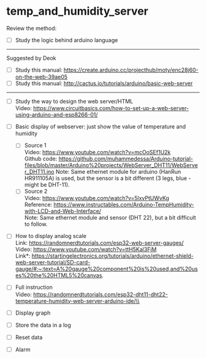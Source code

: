 # temp_and_humidity_server

Review the method: <br />
- [ ] Study the logic behind arduino language <br />
---------------------------------------------------------------------------------------------- 
Suggested by Deok 
- [ ] Study this manual: https://create.arduino.cc/projecthub/moty/enc28j60-on-the-web-39ae05
- [ ] Study this manual: http://cactus.io/tutorials/arduino/basic-web-server <br />
----------------------------------------------------------------------------------------------
- [ ] Study the way to design the web server/HTML<br />
      Video: https://www.circuitbasics.com/how-to-set-up-a-web-server-using-arduino-and-esp8266-01/ 
- [ ] Basic display of webserver: just show the value of temperature and humidity 
  - [ ] Source 1 <br />
        Video: https://www.youtube.com/watch?v=mcOoSEf1U2k <br />
        Github code: https://github.com/muhammedessa/Arduino-tutorial-files/blob/master/Arduino%20projects/WebServer_DHT11/WebServer_DHT11.ino 
        Note: Same ethernet module for arduino (HanRun HR911105A) is used, but the sensor is a bit different (3 legs, blue - might be DHT-11).
  - [ ] Source 2 <br />
        Video: https://www.youtube.com/watch?v=5lxvPtUWvKg <br />
        Reference: https://www.instructables.com/Arduino-TempHumidity-with-LCD-and-Web-Interface/ <br />
        Note: Same ethernet module and sensor (DHT 22), but a bit difficult to follow.
- [ ] How to display analog scale <br />
      Link: https://randomnerdtutorials.com/esp32-web-server-gauges/ <br />
      Video: https://www.youtube.com/watch?v=ttH5Kal3FjM <br />
      Link*: https://startingelectronics.org/tutorials/arduino/ethernet-shield-web-server-tutorial/SD-card-gauge/#:~:text=A%20gauge%20component%20is%20used,and%20uses%20the%20HTML5%20canvas. 
- [ ] Full instruction <br />
      Video: https://randomnerdtutorials.com/esp32-dht11-dht22-temperature-humidity-web-server-arduino-ide/\\
- [ ] Display graph
- [ ] Store the data in a log
- [ ] Reset data
- [ ] Alarm
      
